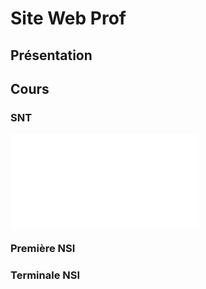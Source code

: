 # Site Web Prof

## Présentation

## Cours 

### SNT

![Seconde SNT](cours_seconde/index.md)

### Première NSI

### Terminale NSI

